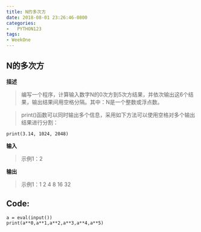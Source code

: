 ```yaml
---
title: N的多次方
date: 2018-08-01 23:26:46-0800
categories:
-   PYTHON123
tags:
- WeekOne
---
```

## N的多次方
**描述**
>编写一个程序，计算输入数字N的0次方到5次方结果，并依次输出这6个结果，输出结果间用空格分隔。其中：N是一个整数或浮点数。

>print()函数可以同时输出多个信息，采用如下方法可以使用空格对多个输出结果进行分割：
```
print(3.14, 1024, 2048)

```
**输入**  

>示例1：2  

**输出**  

>示例1：1 2 4 8 16 32  

## Code:  

``` 
a = eval(input())
print(a**0,a**1,a**2,a**3,a**4,a**5)
```
